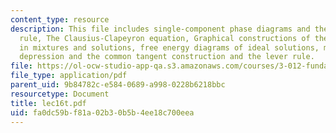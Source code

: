 ```yaml
---
content_type: resource
description: This file includes single-component phase diagrams and the Gibbs phase
  rule, The Clausius-Clapeyron equation, Graphical constructions of the free energy
  in mixtures and solutions, free energy diagrams of ideal solutions, melting point
  depression and the common tangent construction and the lever rule.
file: https://ol-ocw-studio-app-qa.s3.amazonaws.com/courses/3-012-fundamentals-of-materials-science-fall-2005/fa0dc59bf81a02b30b5b4ee18c700eea_lec16t.pdf
file_type: application/pdf
parent_uid: 9b84782c-e584-0689-a998-0228b6218bbc
resourcetype: Document
title: lec16t.pdf
uid: fa0dc59b-f81a-02b3-0b5b-4ee18c700eea
---
```

